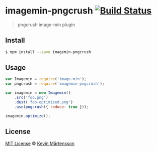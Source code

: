 # imagemin-pngcrush [![Build Status](https://travis-ci.org/kevva/imagemin-pngcrush.svg?branch=master)](https://travis-ci.org/kevva/imagemin-pngcrush)

> pngcrush image-min plugin

## Install

```bash
$ npm install --save imagemin-pngcrush
```

## Usage

```js
var Imagemin = require('image-min');
var pngcrush = require('imagemin-pngcrush');

var imagemin = new Imagemin()
    .src('foo.png')
    .dest('foo-optimized.png')
    .use(pngcrush({ reduce: true }));

imagemin.optimize();
```

## License

[MIT License](http://en.wikipedia.org/wiki/MIT_License) © [Kevin Mårtensson](https://github.com/kevva)

